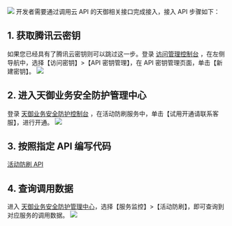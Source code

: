 ![](https://mc.qcloudimg.com/static/img/8ca9a05cd0eb30cd31a5f96aeab656f8/image.png)
开发者需要通过调用云 API 的天御相关接口完成接入，接入 API 步骤如下：

## 1. 获取腾讯云密钥
如果您已经具有了腾讯云密钥则可以跳过这一步。登录 [访问管理控制台](https://console.cloud.tencent.com/capi) ，在左侧导航中，选择【访问密钥】>【API 密钥管理】，在 API 密钥管理页面，单击【新建密钥】。
![](https://main.qcloudimg.com/raw/86179ef78535ca27095f525c99136766.png)

## 2. 进入天御业务安全防护管理中心
登录 [天御业务安全防护控制台](https://console.cloud.tencent.com/tianyu/overview) ，在活动防刷服务中，单击【试用开通请联系客服】，进行开通。
![](https://main.qcloudimg.com/raw/03256aecc8c80efe94b3e6c8969b65bb.png)

## 3. 按照指定 API 编写代码
[活动防刷 API](https://cloud.tencent.com/document/product/295/6597)

## 4. 查询调用数据
进入 [天御业务安全防护管理中心](https://console.cloud.tencent.com/tianyu/service/ActivityAntiRush)，选择【服务监控】>【活动防刷】，即可查询到对应服务的调用数据。
![](https://main.qcloudimg.com/raw/80af269fbfed73ea7c17bcdf8aae570a.png)
